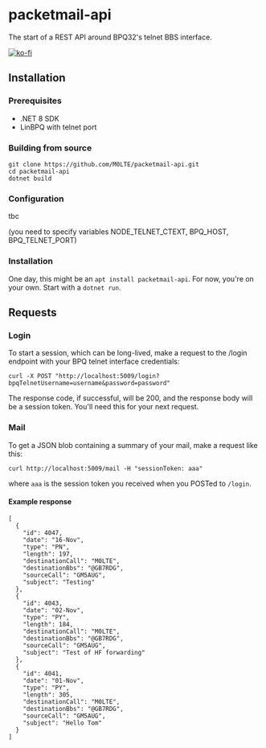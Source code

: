 # packetmail-api

The start of a REST API around BPQ32's telnet BBS interface.

[![ko-fi](https://ko-fi.com/img/githubbutton_sm.svg)](https://ko-fi.com/Y8Y8KFHA0)

## Installation

### Prerequisites
  - .NET 8 SDK
  - LinBPQ with telnet port

### Building from source

```
git clone https://github.com/M0LTE/packetmail-api.git
cd packetmail-api
dotnet build
```

### Configuration
tbc

(you need to specify variables NODE_TELNET_CTEXT, BPQ_HOST, BPQ_TELNET_PORT)

### Installation

One day, this might be an `apt install packetmail-api`. For now, you're on your own. Start with a `dotnet run`.

## Requests

### Login

To start a session, which can be long-lived, make a request to the /login endpoint with your BPQ telnet interface credentials:

```
curl -X POST "http://localhost:5009/login?bpqTelnetUsername=username&password=password"
```

The response code, if successful, will be 200, and the response body will be a session token. You'll need this for your next request.

### Mail

To get a JSON blob containing a summary of your mail, make a request like this:

```
curl http://localhost:5009/mail -H "sessionToken: aaa"
```

where `aaa` is the session token you received when you POSTed to `/login`.

#### Example response

```
[
  {
    "id": 4047,
    "date": "16-Nov",
    "type": "PN",
    "length": 197,
    "destinationCall": "M0LTE",
    "destinationBbs": "@GB7RDG",
    "sourceCall": "GM5AUG",
    "subject": "Testing"
  },
  {
    "id": 4043,
    "date": "02-Nov",
    "type": "PY",
    "length": 184,
    "destinationCall": "M0LTE",
    "destinationBbs": "@GB7RDG",
    "sourceCall": "GM5AUG",
    "subject": "Test of HF forwarding"
  },
  {
    "id": 4041,
    "date": "01-Nov",
    "type": "PY",
    "length": 305,
    "destinationCall": "M0LTE",
    "destinationBbs": "@GB7RDG",
    "sourceCall": "GM5AUG",
    "subject": "Hello Tom"
  }
]
```
